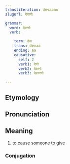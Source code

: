 ```yaml
---
transliteration: devaano
slugurl: देवाणो

grammar: 
  word: देवाणो
  verb:

    term: देवा
    trans: devaa
    ending: aa
    causative: 
      self: 2
      verb1: देणो
      verb2: देवाणो
      verb3: देवाणणो

---
```


## Etymology

## Pronunciation

## Meaning

1. to cause someone to give

### Conjugation

<verb-conj :grammar="grammar"></verb-conj>
